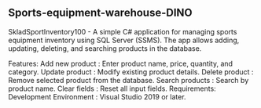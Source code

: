 ## Sports-equipment-warehouse-DINO
SkladSportInventory100 - A simple C# application for managing sports equipment inventory using SQL Server (SSMS). The app allows adding, updating, deleting, and searching products in the database.

Features:
Add new product : Enter product name, price, quantity, and category.
Update product : Modify existing product details.
Delete product : Remove selected product from the database.
Search products : Search by product name.
Clear fields : Reset all input fields.
Requirements:
Development Environment : Visual Studio 2019 or later.
